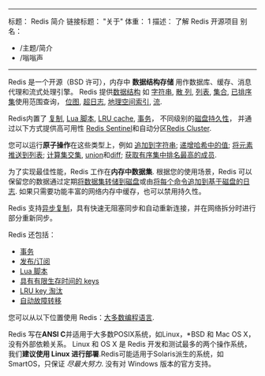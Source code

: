 ***

标题： Redis 简介
链接标题： "关于"
体重： 1
描述： 了解 Redis 开源项目
别名：

*   /主题/简介
*   /嗡嗡声

***

Redis 是一个开源（BSD 许可），内存中 **数据结构存储** 用作数据库、缓存、消息代理和流式处理引擎。
Redis 提供[数据结构](/docs/data-types/)
如
[字符串](/docs/data-types/strings/),
[散 列](/docs/data-types/hashes/),
[列表](/docs/data-types/lists/),
[集合](/docs/data-types/lists/),
[已排序集](/docs/data-types/sorted-sets/)使用范围查询，
[位图](/docs/data-types/bitmaps/),
[超日志](/docs/data-types/hyperloglogs/),
[地理空间索引](/docs/data-types/geospatial/),
[流](/docs/data-types/streams/).

Redis内置了
[复制](/topics/replication),
[Lua 脚本](/commands/eval),
[LRU cache](/topics/lru-cache),
[事务](/topics/transactions)，
不同级别的[磁盘持久性](/topics/persistence)，
并通过以下方式提供高可用性 [Redis Sentinel](/topics/sentinel)和自动分区[Redis Cluster](/topics/cluster-tutorial).

您可以运行**原子操作**在这些类型上，例如
[追加到字符串](/commands/append);
[递增哈希中的值](/commands/hincrby);
[将元素推送到列表](/commands/lpush);
[计算集交集](/commands/sinter),
[union](/commands/sunion)和[diff](/commands/sdiff);
[获取有序集中排名最高的成员](/commands/zrange).

为了实现最佳性能，Redis 工作在**内存中数据集**.
根据您的使用场景，Redis 可以保留您的数据通过定期[将数据集转储到磁盘](/topics/persistence#snapshotting)或由[将每个命令追加到基于磁盘的日志](/topics/persistence#append-only-file).
如果只需要功能丰富的网络内存中缓存，也可以禁用持久性。

Redis 支持[异步复制](/topics/replication)，具有快速无阻塞同步和自动重新连接，并在网络拆分时进行部分重新同步。

Redis 还包括：

*   [事务](/topics/transactions)
*   [发布/订阅](/topics/pubsub)
*   [Lua 脚本](/commands/eval)
*   [具有有限生存时间的 keys](/commands/expire)
*   [LRU key 淘汰](/topics/lru-cache)
*   [自动故障转移](/topics/sentinel)

您可以从以下位置使用 Redis：[大多数编程语言](/clients).

Redis 写在**ANSI C**并适用于大多数POSIX系统，如Linux，\*BSD 和 Mac OS X，没有外部依赖关系。
Linux 和 OS X 是 Redis 开发和测试最多的两个操作系统，我们**建议使用 Linux 进行部署**.Redis可能适用于Solaris派生的系统，如SmartOS，只保证 *尽最大努力*.
没有对 Windows 版本的官方支持。
